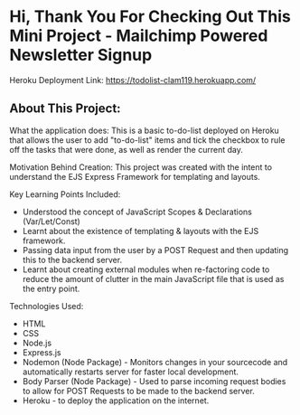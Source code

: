 # Hi, Thank You For Checking Out This Mini Project - Mailchimp Powered Newsletter Signup 

Heroku Deployment Link: https://todolist-clam119.herokuapp.com/

## About This Project: 

What the application does: This is a basic to-do-list deployed on Heroku that allows the user to add "to-do-list" items and tick the checkbox to rule off the tasks that were done, as well as render the current day.

Motivation Behind Creation: This project was created with the intent to understand the EJS Express Framework for templating and layouts.

Key Learning Points Included:
- Understood the concept of JavaScript Scopes & Declarations (Var/Let/Const)
- Learnt about the existence of templating & layouts with the EJS framework.
- Passing data input from the user by a POST Request and then updating this to the backend server.
- Learnt about creating external modules when re-factoring code to reduce the amount of clutter in the main JavaScript file that is used as the entry point.

Technologies Used: 
- HTML
- CSS
- Node.js
- Express.js 
- Nodemon (Node Package) - Monitors changes in your sourcecode and automatically restarts server for faster local development.
- Body Parser (Node Package) - Used to parse incoming request bodies to allow for POST Requests to be made to the backend server.
- Heroku - to deploy the application on the internet. 

